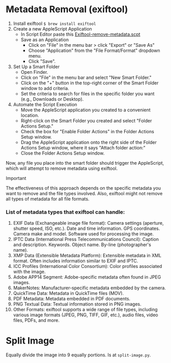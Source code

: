 # Metadata Removal (exiftool)
1. Install exiftool `$ brew install exiftool`
1. Create a new AppleScript Application
   - In Script Editor paste this [Exiftool-remove-metadata.scpt](https://github.com/stonkol/my-scripts/blob/main/Exiftool-remove-metadata.scpt)
   - Save as an Application
      - Click on "File" in the menu bar > click "Export" or "Save As"
      - Choose "Application" from the "File Format/Format" dropdown menu.
      - Click "Save".
1. Set Up a Smart Folder
   - Open Finder.
   - Click on "File" in the menu bar and select "New Smart Folder."
   - Click on the "+" button in the top-right corner of the Smart Folder window to add criteria.
   - Set the criteria to search for files in the specific folder you want (e.g., Downloads or Desktop).
1. Automate the Script Execution
   - Move the AppleScript application you created to a convenient location.
   - Right-click on the Smart Folder you created and select "Folder Actions Setup."
   - Check the box for "Enable Folder Actions" in the Folder Actions Setup window.
   - Drag the AppleScript application onto the right side of the Folder Actions Setup window, where it says "Attach folder action:"
   - Close the Folder Actions Setup window.
  
Now, any file you place into the smart folder should trigger the AppleScript, which will attempt to remove metadata using exiftool.

> [!IMPORTANT] 
> The effectiveness of this approach depends on the specific metadata you want to remove and the file types involved. Also, exiftool might not remove all types of metadata for all file formats. 

### List of metadata types that exiftool can handle:
1. EXIF Data (Exchangeable image file format): Camera settings (aperture, shutter speed, ISO, etc.). Date and time information. GPS coordinates. Camera make and model. Software used for processing the image.
1. IPTC Data (International Press Telecommunications Council): Caption and description. Keywords. Object name. By-line (photographer's name).
1. XMP Data (Extensible Metadata Platform): Extensible metadata in XML format. Often includes information similar to EXIF and IPTC.
1. ICC Profiles (International Color Consortium): Color profiles associated with the image.
1. Adobe APP14 Segment: Adobe-specific metadata often found in JPEG images.
1. MakerNotes: Manufacturer-specific metadata embedded by the camera.
1. QuickTime Data: Metadata in QuickTime files (MOV).
1. PDF Metadata: Metadata embedded in PDF documents.
1. PNG Textual Data: Textual information stored in PNG images.
1. Other Formats: exiftool supports a wide range of file types, including various image formats (JPEG, PNG, TIFF, GIF, etc.), audio files, video files, PDFs, and more.

# Split Image

Equally divide the image into 9 equally portions. Is at `split-image.py`.
